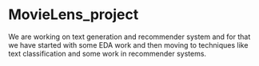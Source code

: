 # MovieLens_project

We are working on text generation and recommender system and for that we have started with some EDA work and then moving to techniques like text classification and some work in recommender systems.
